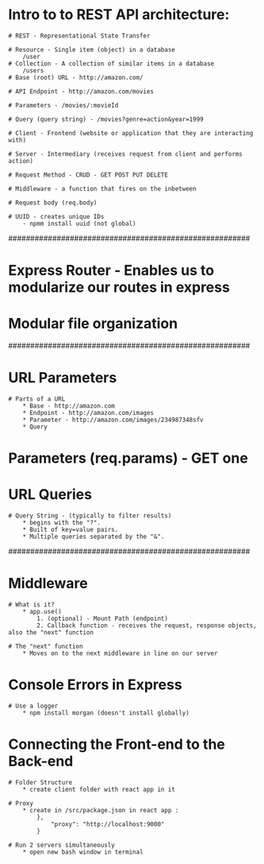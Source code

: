 # Intro to to REST API architecture:

    # REST - Representational State Transfer

    # Resource - Single item (object) in a database
        /user
    # Collection - A collection of similar items in a database
        /users
    # Base (root) URL - http://amazon.com/

    # API Endpoint - http://amazon.com/movies

    # Parameters - /movies/:movieId

    # Query (query string) - /movies?genre=action&year=1999

    # Client - Frontend (website or application that they are interacting with)

    # Server - Intermediary (receives request from client and performs action)

    # Request Method - CRUD - GET POST PUT DELETE

    # Middleware - a function that fires on the inbetween

    # Request body (req.body)

    # UUID - creates unique IDs
        - npmm install uuid (not global)

#######################################################

# Express Router - Enables us to modularize our routes in express

# Modular file organization

#######################################################

# URL Parameters

    # Parts of a URL
        * Base - http://amazon.com
        * Endpoint - http://amazon.com/images
        * Parameter - http://amazon.com/images/234987348sfv
        * Query

# Parameters (req.params) - GET one

# URL Queries

    # Query String - (typically to filter results)
        * begins with the "?".
        * Built of key=value pairs.
        * Multiple queries separated by the "&".

#######################################################

# Middleware

    # What is it?
        * app.use()
            1. (optional) - Mount Path (endpoint)
            2. Callback function - receives the request, response objects, also the "next" function

    # The "next" function
        * Moves on to the next middleware in line on our server

# Console Errors in Express

    # Use a logger
        * npm install morgan (doesn't install globally)

# Connecting the Front-end to the Back-end

    # Folder Structure
        * create client folder with react app in it

    # Proxy
        * create in /src/package.json in react app : 
            },
                "proxy": "http://localhost:9000"
            }

    # Run 2 servers simultaneously
        * open new bash window in terminal